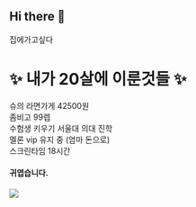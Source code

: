 ## Hi there 👋
집에가고싶다

# ✨ 내가 20살에 이룬것들 ✨
슈의 라면가게 42500원 <br>
좀비고 99렙 <br>
수험생 키우기 서울대 의대 진학 <br>
멜론 vip 유지 중 (엄마 돈으로) <br>
스크린타임 18시간 <br>
#### 귀엽습니다. <br>

<a href="https://www.instagram.com/swxn3o/"><img src="https://img.shields.io/badge/instagram-FF0069?style=flat-square&logo=instagram&logoColor=white&link=https://www.instagram.com/swxn3o/"/></a>

<!--
**suwan9393/suwan9393** is a ✨ _special_ ✨ repository because its `README.md` (this file) appears on your GitHub profile.

Here are some ideas to get you started:

- 🔭 I’m currently working on ...
- 🌱 I’m currently learning ...
- 👯 I’m looking to collaborate on ...
- 🤔 I’m looking for help with ...
- 💬 Ask me about ...
- 📫 How to reach me: ...
- 😄 Pronouns: ...
- ⚡ Fun fact: ...
-->
